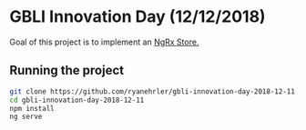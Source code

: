 # GBLI Innovation Day (12/12/2018)

Goal of this project is to implement an <a href="https://ngrx.io/">NgRx Store.</a>

## Running the project

```bash
git clone https://github.com/ryanehrler/gbli-innovation-day-2018-12-11.git
cd gbli-innovation-day-2018-12-11
npm install
ng serve
```
